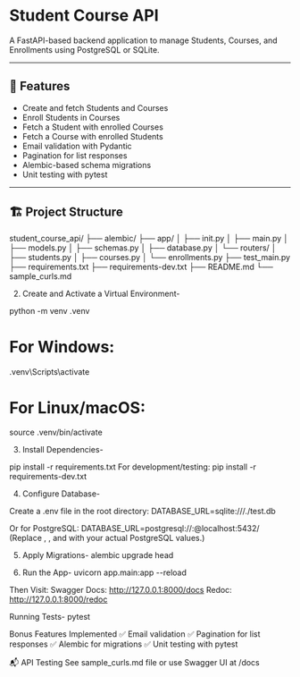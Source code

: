 # Student Course API

A FastAPI-based backend application to manage Students, Courses, and Enrollments using PostgreSQL or SQLite.

---

## 🚀 Features

- Create and fetch Students and Courses
- Enroll Students in Courses
- Fetch a Student with enrolled Courses
- Fetch a Course with enrolled Students
- Email validation with Pydantic
- Pagination for list responses
- Alembic-based schema migrations
- Unit testing with pytest

---

## 🏗️ Project Structure
student_course_api/
├── alembic/
├── app/
│ ├── init.py
│ ├── main.py
│ ├── models.py
│ ├── schemas.py
│ ├── database.py
│ └── routers/
│ ├── students.py
│ ├── courses.py
│ └── enrollments.py
├── test_main.py
├── requirements.txt
├── requirements-dev.txt
├── README.md
└── sample_curls.md

2. Create and Activate a Virtual Environment-

python -m venv .venv
# For Windows:
.venv\Scripts\activate
# For Linux/macOS:
source .venv/bin/activate

3. Install Dependencies-

pip install -r requirements.txt
For development/testing:
pip install -r requirements-dev.txt

4. Configure Database-

Create a .env file in the root directory:
DATABASE_URL=sqlite:///./test.db

Or for PostgreSQL:
DATABASE_URL=postgresql://<username>:<password>@localhost:5432/<database>
(Replace <username>, <password>, and <database> with your actual PostgreSQL values.)

5. Apply Migrations-
alembic upgrade head

6. Run the App-
uvicorn app.main:app --reload

Then Visit:
Swagger Docs: http://127.0.0.1:8000/docs
Redoc: http://127.0.0.1:8000/redoc

Running Tests-
pytest

Bonus Features Implemented
✅ Email validation
✅ Pagination for list responses
✅ Alembic for migrations
✅ Unit testing with pytest

📬 API Testing
See sample_curls.md file or use Swagger UI at /docs

